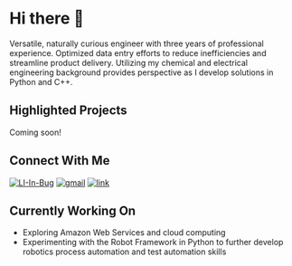 # Hi there 👋

Versatile, naturally curious engineer with three years of professional experience. Optimized data entry efforts to reduce inefficiencies and streamline product delivery. Utilizing my chemical and electrical engineering background provides perspective as I develop solutions in Python and C++.

## Highlighted Projects

Coming soon!

## Connect With Me

[![LI-In-Bug](https://user-images.githubusercontent.com/60769151/107107018-cf6dff00-67eb-11eb-9e12-ea05031f6178.png)][1]
[![gmail](https://user-images.githubusercontent.com/60769151/107106914-5c648880-67eb-11eb-90b9-d5414f4ec1cb.png)][2]
[![link](https://user-images.githubusercontent.com/60769151/107107402-e7df1900-67ed-11eb-9e26-248018aa2549.png)][3]

[1]: https://www.linkedin.com/in/austin-scobee/
[2]: mailto:austin.scobee@gmail.com
[3]: https://www.austinscobee.com/

## Currently Working On

- Exploring Amazon Web Services and cloud computing
- Experimenting with the Robot Framework in Python to further develop robotics process automation and test automation skills
